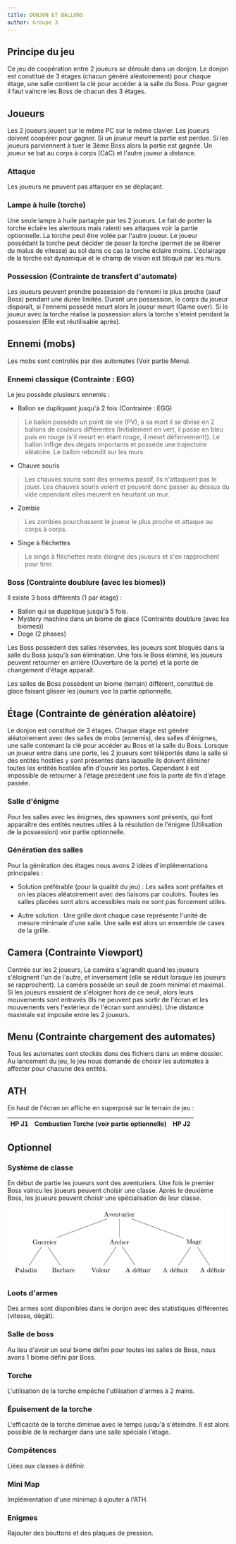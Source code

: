 ```yaml
---
title: DONJON ET BALLONS
author: Groupe 3
---
```


## Principe du jeu

Ce jeu de coopération entre 2 joueurs se déroule dans un donjon. Le donjon est constitué de 3 étages (chacun généré aléatoirement) pour chaque étage, une salle contient la clé pour accéder à la salle du Boss. Pour gagner il faut vaincre les Boss de chacun des 3 étages.

## Joueurs

Les 2 joueurs jouent sur le même PC sur le même clavier. Les joueurs doivent coopérer pour gagner. Si un joueur meurt la partie est perdue. Si les joueurs parviennent à tuer le 3ème Boss alors la partie est gagnée. Un joueur se bat au corps à corps (CàC) et l'autre joueur à distance.

### Attaque

Les joueurs ne peuvent pas attaquer en se déplaçant.

### Lampe à huile (torche)

Une seule lampe à huile partagée par les 2 joueurs. Le fait de porter la torche éclaire les alentours mais ralenti ses attaques voir la partie optionnelle. La torche peut être volée par l'autre joueur. Le joueur possédant la torche peut décider de poser la torche (permet de se libérer du malus de vitesse) au sol dans ce cas la torche éclaire moins. L'éclairage de la torche est dynamique et le champ de vision est bloqué par les murs.

### Possession (Contrainte de transfert d'automate)

Les joueurs peuvent prendre possession de l'ennemi le plus proche (sauf Boss) pendant une durée limitée. Durant une possession, le corps du joueur disparaît, si l'ennemi possédé meurt alors le joueur meurt (Game over). Si le joueur avec la torche réalise la possession alors la torche s'éteint pendant la possession (Elle est réutilisable après).

## Ennemi (mobs)

Les mobs sont controlés par des automates (Voir partie Menu).

### Ennemi classique (Contrainte : EGG)

Le jeu possède plusieurs ennemis :

- Ballon se dupliquant jusqu'à 2 fois (Contrainte : EGG)

> Le ballon posséde un point de vie (PV), à sa mort il se divise en 2 ballons de couleurs différentes (Initialement en vert, il passe en bleu puis en rouge (s'il meurt en étant rouge, il meurt définivement)). Le ballon inflige des dégats importants et posséde une trajectoire aléatoire. Le ballon rebondit sur les murs.

- Chauve souris

> Les chauves souris sont des ennemis passif, ils n'attaquent pas le jouer. Les chauves souris volent et peuvent donc passer au dessus du vide cependant elles meurent en heurtant un mur.

- Zombie

> Les zombies pourchassent le joueur le plus proche et attaque au corps à corps.

- Singe à fléchettes

> Le singe à fléchettes reste éloigné des joueurs et s'en rapprochent pour tirer.

### Boss (Contrainte doublure (avec les biomes))

Il existe 3 boss différents (1 par étage) :

- Ballon qui se dupplique jusqu'à 5 fois.
- Mystery machine dans un biome de glace (Contrainte doublure (avec les biomes))
- Doge (2 phases)

Les Boss possèdent des salles réservées, les joueurs sont bloqués dans la salle du Boss jusqu'à son élimination. Une fois le Boss éliminé, les joueurs peuvent retourner en arrière (Ouverture de la porte) et la porte de changement d'étage apparaît.

Les salles de Boss possèdent un biome (terrain) différent, constitué de glace faisant glisser les joueurs voir la partie optionnelle.

## Étage (Contrainte de génération aléatoire)

Le donjon est constitué de 3 étages. Chaque étage est généré aléatoirement avec des salles de mobs (ennemis), des salles d'énigmes, une salle contenant la clé pour accéder au Boss et la salle du Boss. Lorsque un joueur entre dans une porte, les 2 joueurs sont téléportés dans la salle si des entités hostiles y sont présentes dans laquelle ils doivent éliminer toutes les entités hostiles afin d'ouvrir les portes. Cependant il est impossible de retourner à l'étage précédent une fois la porte de fin d'étage passée.

### Salle d'énigme

Pour les salles avec les énigmes, des spawners sont présents, qui font apparaître des entités neutres utiles à la résolution de l'énigme (Utilisation de la possession) voir partie optionnelle.

### Génération des salles

Pour la génération des étages nous avons 2 idées d'implémentations principales :

- Solution préférable (pour la qualité du jeu) :
Les salles sont préfaites et on les places aléatoirement avec des liaisons par couloirs. Toutes les salles placées sont alors accessibles mais ne sont pas forcement utiles.

- Autre solution :
Une grille dont chaque case représente l'unité de mesure minimale d'une salle. Une salle est alors un ensemble de cases de la grille.

## Camera (Contrainte Viewport)

Centrée sur les 2 joueurs, La caméra s'agrandit quand les joueurs s'éloignent l'un de l'autre, et inversement (elle se réduit lorsque les joueurs se rapprochent). La caméra possède un seuil de zoom minimal et maximal. Si les joueurs essaient de s'éloigner hors de ce seuil, alors leurs mouvements sont entravés (Ils ne peuvent pas sortir de l'écran et les mouvements vers l'extérieur de l'écran sont annulés). Une distance maximale est imposée entre les 2 joueurs.

## Menu (Contrainte chargement des automates)

Tous les automates sont stockés dans des fichiers dans un même dossier. Au lancement du jeu, le jeu nous demande de choisir les automates à affecter pour chacune des entités.

## ATH

En haut de l'écran on affiche en superposé sur le terrain de jeu :

| HP J1 | Combustion Torche (voir partie optionnelle) | HP J2 |
| :--- | :---: | ---: |

## Optionnel

### Système de classe

En début de partie les joueurs sont des aventuriers. Une fois le premier Boss vaincu les joueurs peuvent choisir une classe. Après le deuxième Boss, les joueurs peuvent choisir une spécialisation de leur classe.

![Systéme de classes](Classes.png)

### Loots d'armes

Des armes sont disponibles dans le donjon avec des statistiques différentes (vitesse, dégât).

### Salle de boss

Au lieu d'avoir un seul biome défini pour toutes les salles de Boss, nous avons 1 biome défini par Boss.

### Torche

L'utilisation de la torche empêche l'utilisation d'armes à 2 mains.

### Épuisement de la torche

L'efficacité de la torche diminue avec le temps jusqu'à s'éteindre. Il est alors possible de la recharger dans une salle spéciale l'étage.

### Compétences

Liées aux classes à définir.

### Mini Map

Implémentation d'une minimap à ajouter à l'ATH.

### Enigmes

Rajouter des bouttons et des plaques de pression.
